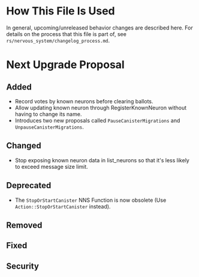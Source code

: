 # How This File Is Used

In general, upcoming/unreleased behavior changes are described here. For details
on the process that this file is part of, see
`rs/nervous_system/changelog_process.md`.


# Next Upgrade Proposal

## Added

* Record votes by known neurons before clearing ballots.
* Allow updating known neuron through RegisterKnownNeuron without having to change its name.
* Introduces two new proposals called `PauseCanisterMigrations` and `UnpauseCanisterMigrations`.

## Changed

* Stop exposing known neuron data in list_neurons so that it's less likely to exceed message size
  limit.

## Deprecated

* The `StopOrStartCanister` NNS Function is now obsolete (Use `Action::StopOrStartCanister`
  instead).

## Removed

## Fixed

## Security
